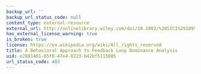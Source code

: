 ```yaml
---
backup_url: ''
backup_url_status_code: null
content_type: external-resource
external_url: http://onlinelibrary.wiley.com/doi/10.1002/%28SICI%291099-1727%28199921%2915:1%3C3::AID-SDR159%3E3.0.CO;2-P/abstract
has_external_license_warning: true
is_broken: true
license: https://en.wikipedia.org/wiki/All_rights_reserved
title: A Behavioral Approach to Feedback Loop Dominance Analysis
uid: e2881401-85f8-47e4-8223-b42bf5115085
url_status_code: 403
---
```

